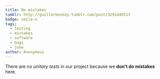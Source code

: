 ```yaml
---
title: No mistakes
tumblr: http://guillermonkey.tumblr.com/post/3291440513
badge: smile-o
tags:
  - testing
  - mistakes
  - software
  - bugs
  - joke
author: Anonymous
---
```


There are no *unitary tests* in our project because we **don’t do mistakes** here.
